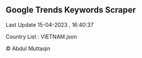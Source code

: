 

## Google Trends Keywords Scraper 
 
Last Update 15-04-2023 , 16:40:37

Country List :
VIETNAM.json



© Abdul Muttaqin 

